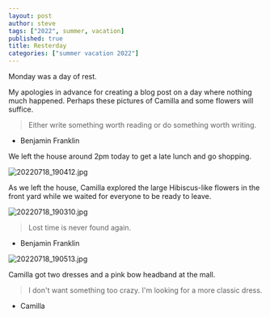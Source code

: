 ```yaml
---
layout: post
author: steve
tags: ["2022", summer, vacation]
published: true
title: Resterday
categories: ["summer vacation 2022"]
---
```

Monday was a day of rest.

My apologies in advance for creating a blog post on a day where nothing much happened.  Perhaps these pictures of Camilla and some flowers will suffice.  

> Either write something worth reading or do something worth writing.

- Benjamin Franklin

We left the house around 2pm today to get a late lunch and go shopping.  

![20220718_190412.jpg]({{site.baseurl}}/assets/media/20220718_190412.jpg)

As we left the house, Camilla explored the large Hibiscus-like flowers in the front yard while we waited for everyone to be ready to leave.  

![20220718_190310.jpg]({{site.baseurl}}/assets/media/20220718_190310.jpg)

> Lost time is never found again.  

- Benjamin Franklin

![20220718_190513.jpg]({{site.baseurl}}/assets/media/20220718_190513.jpg)

Camilla got two dresses and a pink bow headband at the mall.  

> I don't want something too crazy. I'm looking for a more classic dress.  

- Camilla

